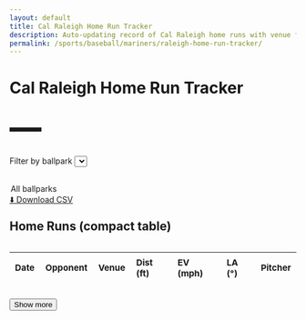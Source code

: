 ```yaml
---
layout: default
title: Cal Raleigh Home Run Tracker
description: Auto-updating record of Cal Raleigh home runs with venue filter and cumulative chart.
permalink: /sports/baseball/mariners/raleigh-home-run-tracker/
---
```


<h1>Cal Raleigh Home Run Tracker</h1>
<p id="hrCountLine" class="subtitle bigcount" aria-live="polite">—</p>

<label for="venueFilter" class="sr-only">Filter by ballpark</label>
<select id="venueFilter" style="margin:0 0 1rem 0;">
  <option value="all">All ballparks</option>
</select>

<div style="margin: 0 0 1rem 0;">
  <a class="chip" href="{{ '/assets/data/raleigh_hr.csv' | relative_url }}" download>⬇️ Download CSV</a>
</div>

<canvas id="hrTimeline" width="900" height="360" aria-label="Cumulative home runs over time"></canvas>

<h2 style="margin-top:1.25rem;">Home Runs (compact table)</h2>
<div class="table-wrap">
  <table id="hrTable" class="compact">
    <thead>
      <tr>
        <th>Date</th>
        <th>Opponent</th>
        <th>Venue</th>
        <th>Dist (ft)</th>
        <th>EV (mph)</th>
        <th>LA (°)</th>
        <th>Pitcher</th>
      </tr>
    </thead>
    <tbody></tbody>
  </table>
</div>
<button id="showMore" type="button" style="margin-top:.75rem;">Show more</button>

<!-- Chart.js + date adapter -->
<script src="https://cdn.jsdelivr.net/npm/chart.js@4.4.1/dist/chart.umd.min.js"></script>
<script src="https://cdn.jsdelivr.net/npm/chartjs-adapter-date-fns@3"></script>

<script>
(async function(){
  // -------- Fetch JSON (cache-busted) --------
  const url = '{{ "/assets/data/raleigh_hr.json" | relative_url }}?v={{ site.github.build_revision }}';
  let data = [];
  try {
    const res = await fetch(url, { cache: 'no-store' });
    if (!res.ok) throw new Error('fetch ' + res.status);
    data = await res.json();
  } catch (e) {
    console.error('Could not load JSON:', e);
    document.getElementById('hrTimeline').insertAdjacentHTML(
      'beforebegin',
      '<p style="color:var(--muted)">No data available yet. Try again after the next update.</p>'
    );
    document.getElementById('hrCountLine').textContent = '0 HR this season';
    return;
  }

  if (!Array.isArray(data) || data.length === 0) {
    document.getElementById('hrTimeline').insertAdjacentHTML(
      'beforebegin',
      '<p style="color:var(--muted)">No regular-season home runs found for the current season.</p>'
    );
    document.getElementById('hrCountLine').textContent = '0 HR this season';
    return;
  }

  // -------- Normalize to rows[] we control --------
  const rows = data.map(d => {
    const gd = d.game_date ? new Date(d.game_date) : null;
    return {
      game_date: gd && !isNaN(gd) ? gd : null,
      venue_name: d.venue_name || '—',
      home: !!d.home,
      home_team: d.home_team || '—',
      away_team: d.away_team || '—',
      opp: d.home ? (d.away_team || '—') : (d.home_team || '—'),
      dist: (d.hit_distance_sc != null ? Number(d.hit_distance_sc) : null),
      ev:   (d.launch_speed    != null ? Number(d.launch_speed)    : null),
      la:   (d.launch_angle    != null ? Number(d.launch_angle)    : null),
      pitcher: d.pitcher || '—'
    };
  }).filter(r => r.game_date instanceof Date && !isNaN(r.game_date));

  // Big subtitle (season total)
  const total = rows.length;
  const countEl = document.getElementById('hrCountLine');
  if (countEl) countEl.textContent = `${total} HR this season`;

  // -------- Populate ballpark filter --------
  const sel = document.getElementById('venueFilter');
  const venues = Array.from(new Set(rows.map(r => r.venue_name).filter(Boolean))).sort();
  venues.forEach(v => sel.append(new Option(v, v)));

  // Sorted views
  const ascAll  = rows.slice().sort((a,b)=> a.game_date - b.game_date);
  const descAll = rows.slice().sort((a,b)=> b.game_date - a.game_date);

  // -------- Cumulative line chart (by date) --------
  const ctx = document.getElementById('hrTimeline').getContext('2d');
  let chart;

  function toCumulative(dataset){
    const sorted = dataset.slice().sort((a,b)=> a.game_date - b.game_date);
    return sorted.map((r, i) => ({ x: r.game_date, y: i + 1, venue: r.venue_name, opp: r.opp }));
  }

  function buildChart(dataset){
    const pts = toCumulative(dataset);
    if (chart) chart.destroy();
    chart = new Chart(ctx, {
      type: 'line',
      data: {
        datasets: [{
          label: 'Cumulative HR',
          data: pts,
          tension: 0.25,
          pointRadius: 2,
          fill: false
        }]
      },
      options: {
        parsing: false,
        scales: {
          x: { type: 'time', time: { unit: 'week' }, title: { display:true, text:'Game date' } },
          y: { title: { display:true, text:'Cumulative HR' }, beginAtZero: true, ticks: { precision: 0 } }
        },
        plugins: {
          legend: { display: false },
          tooltip: {
            callbacks: {
              label: c => {
                const d = c.raw;
                const n = c.parsed.y;
                const date = new Date(d.x).toLocaleDateString();
                return `#${n} on ${date} — ${d.venue || 'Unknown park'} vs ${d.opp || '?'}`;
              }
            }
          }
        }
      }
    });
  }

  // -------- Compact table --------
  const tbody = document.querySelector('#hrTable tbody');
  const BTN_BATCH = 10;
  let shown = 0;

  function fmt(n, d=0){ return (n==null || isNaN(n)) ? '—' : Number(n).toFixed(d); }

  function renderRows(dataset, reset=false){
    if (reset){ tbody.innerHTML = ''; shown = 0; }
    const slice = dataset.slice(shown, shown + BTN_BATCH);
    slice.forEach(r => {
      const tr = document.createElement('tr');
      tr.innerHTML = `
        <td>${r.game_date.toLocaleDateString()}</td>
        <td>${r.opp}</td>
        <td>${r.venue_name}</td>
        <td>${fmt(r.dist,0)}</td>
        <td>${fmt(r.ev,0)}</td>
        <td>${fmt(r.la,0)}</td>
        <td>${r.pitcher}</td>
      `;
      tbody.appendChild(tr);
    });
    shown += slice.length;
    document.getElementById('showMore').disabled = shown >= dataset.length;
  }

  // -------- Filtering wiring --------
  function filteredDesc(){
    const v = sel.value;
    return (v === 'all') ? descAll
                         : rows.filter(r => r.venue_name === v).sort((a,b)=> b.game_date - a.game_date);
  }
  function filteredAsc(){
    const v = sel.value;
    return (v === 'all') ? ascAll
                         : rows.filter(r => r.venue_name === v).sort((a,b)=> a.game_date - b.game_date);
  }

  // Initial render
  buildChart(ascAll);
  renderRows(descAll, true);

  sel.addEventListener('change', () => {
    buildChart(filteredAsc());
    renderRows(filteredDesc(), true);

    // If you want the subtitle to show the FILTERED count instead of season total, uncomment:
    // const n = filteredAsc().length;
    // countEl.textContent = `${n} HR${sel.value==='all'?' this season':''}`;
  });

  document.getElementById('showMore').addEventListener('click', () => {
    renderRows(filteredDesc(), false);
  });
})();
</script>

<style>
/* Large subtitle count */
.bigcount{
  font-size: clamp(2.25rem, 6.5vw, 3.5rem);
  font-weight: 800;
  letter-spacing: -0.02em;
  margin: .35rem auto 1rem;
}

/* compact table styling (move to custom.css if you prefer) */
.table-wrap{ overflow:auto; border:1px solid var(--border); border-radius:8px; }
table.compact{ width:100%; border-collapse: collapse; font-size:.95rem; }
table.compact thead th{
  position: sticky; top: 0; background: var(--surface);
  text-align:left; padding:.5rem .6rem; border-bottom:1px solid var(--border);
}
table.compact tbody td{ padding:.45rem .6rem; border-bottom:1px solid var(--border); white-space:nowrap; }
table.compact tbody tr:hover{ background: rgba(0,0,0,.03); }
</style>

